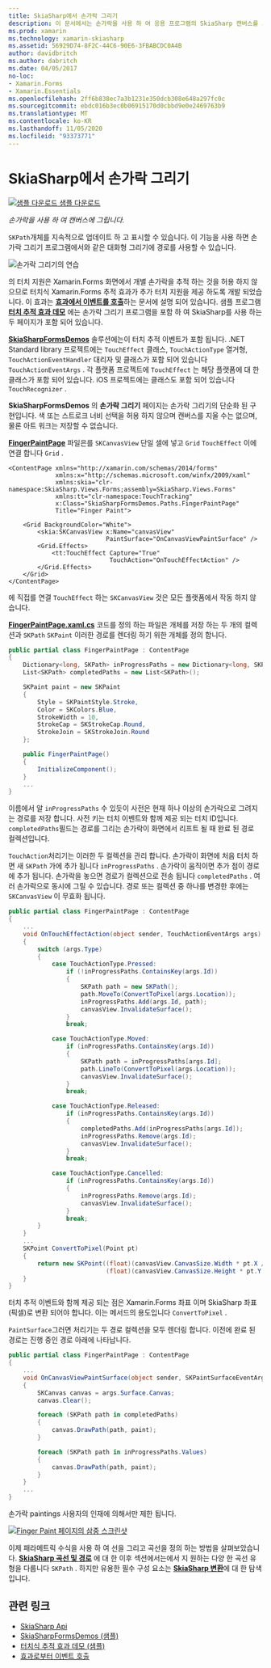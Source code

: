 ```yaml
---
title: SkiaSharp에서 손가락 그리기
description: 이 문서에서는 손가락을 사용 하 여 응용 프로그램의 SkiaSharp 캔버스를 그리는 방법을 설명 하 Xamarin.Forms 고 샘플 코드를 사용 하 여이를 보여 줍니다.
ms.prod: xamarin
ms.technology: xamarin-skiasharp
ms.assetid: 56929D74-8F2C-44C6-90E6-3FBABCDC0A4B
author: davidbritch
ms.author: dabritch
ms.date: 04/05/2017
no-loc:
- Xamarin.Forms
- Xamarin.Essentials
ms.openlocfilehash: 2ff6b838ec7a3b1231e350dcb308e648a297fc0c
ms.sourcegitcommit: ebdc016b3ec0b06915170d0cbbd9e0e2469763b9
ms.translationtype: MT
ms.contentlocale: ko-KR
ms.lasthandoff: 11/05/2020
ms.locfileid: "93373771"
---
```

# <a name="finger-painting-in-skiasharp"></a>SkiaSharp에서 손가락 그리기

[![샘플 다운로드](~/media/shared/download.png) 샘플 다운로드](/samples/xamarin/xamarin-forms-samples/skiasharpforms-demos)

_손가락을 사용 하 여 캔버스에 그립니다._

`SKPath`개체를 지속적으로 업데이트 하 고 표시할 수 있습니다. 이 기능을 사용 하면 손가락 그리기 프로그램에서와 같은 대화형 그리기에 경로를 사용할 수 있습니다.

![손가락 그리기의 연습](finger-paint-images/fingerpaintsample.png)

의 터치 지원은 Xamarin.Forms 화면에서 개별 손가락을 추적 하는 것을 허용 하지 않으므로 터치식 Xamarin.Forms 추적 효과가 추가 터치 지원을 제공 하도록 개발 되었습니다. 이 효과는 [**효과에서 이벤트를 호출**](~/xamarin-forms/app-fundamentals/effects/touch-tracking.md)하는 문서에 설명 되어 있습니다. 샘플 프로그램 [**터치 추적 효과 데모**](/samples/xamarin/xamarin-forms-samples/effects-touchtrackingeffect/) 에는 손가락 그리기 프로그램을 포함 하 여 SkiaSharp를 사용 하는 두 페이지가 포함 되어 있습니다.

[**SkiaSharpFormsDemos**](/samples/xamarin/xamarin-forms-samples/skiasharpforms-demos) 솔루션에는이 터치 추적 이벤트가 포함 됩니다. .NET Standard library 프로젝트에는 `TouchEffect` 클래스, `TouchActionType` 열거형, `TouchActionEventHandler` 대리자 및 클래스가 포함 되어 있습니다 `TouchActionEventArgs` . 각 플랫폼 프로젝트에 `TouchEffect` 는 해당 플랫폼에 대 한 클래스가 포함 되어 있습니다. iOS 프로젝트에는 클래스도 포함 되어 있습니다 `TouchRecognizer` .

**SkiaSharpFormsDemos** 의 **손가락 그리기** 페이지는 손가락 그리기의 단순화 된 구현입니다. 색 또는 스트로크 너비 선택을 허용 하지 않으며 캔버스를 지울 수는 없으며, 물론 아트 워크는 저장할 수 없습니다.

[**FingerPaintPage**](https://github.com/xamarin/xamarin-forms-samples/blob/master/SkiaSharpForms/Demos/Demos/SkiaSharpFormsDemos/Paths/FingerPaintPage.xaml) 파일은를 `SKCanvasView` 단일 셀에 넣고 `Grid` `TouchEffect` 이에 연결 합니다 `Grid` .

```xaml
<ContentPage xmlns="http://xamarin.com/schemas/2014/forms"
             xmlns:x="http://schemas.microsoft.com/winfx/2009/xaml"
             xmlns:skia="clr-namespace:SkiaSharp.Views.Forms;assembly=SkiaSharp.Views.Forms"
             xmlns:tt="clr-namespace:TouchTracking"
             x:Class="SkiaSharpFormsDemos.Paths.FingerPaintPage"
             Title="Finger Paint">

    <Grid BackgroundColor="White">
        <skia:SKCanvasView x:Name="canvasView"
                           PaintSurface="OnCanvasViewPaintSurface" />
        <Grid.Effects>
            <tt:TouchEffect Capture="True"
                            TouchAction="OnTouchEffectAction" />
        </Grid.Effects>
    </Grid>
</ContentPage>
```

에 직접를 연결 `TouchEffect` 하는 `SKCanvasView` 것은 모든 플랫폼에서 작동 하지 않습니다.

[**FingerPaintPage.xaml.cs**](https://github.com/xamarin/xamarin-forms-samples/blob/master/SkiaSharpForms/Demos/Demos/SkiaSharpFormsDemos/Paths/FingerPaintPage.xaml.cs) 코드를 정의 하는 파일은 개체를 저장 하는 두 개의 컬렉션과 `SKPath` `SKPaint` 이러한 경로를 렌더링 하기 위한 개체를 정의 합니다.

```csharp
public partial class FingerPaintPage : ContentPage
{
    Dictionary<long, SKPath> inProgressPaths = new Dictionary<long, SKPath>();
    List<SKPath> completedPaths = new List<SKPath>();

    SKPaint paint = new SKPaint
    {
        Style = SKPaintStyle.Stroke,
        Color = SKColors.Blue,
        StrokeWidth = 10,
        StrokeCap = SKStrokeCap.Round,
        StrokeJoin = SKStrokeJoin.Round
    };

    public FingerPaintPage()
    {
        InitializeComponent();
    }
    ...
}
```

이름에서 알 `inProgressPaths` 수 있듯이 사전은 현재 하나 이상의 손가락으로 그려지는 경로를 저장 합니다. 사전 키는 터치 이벤트와 함께 제공 되는 터치 ID입니다. `completedPaths`필드는 경로를 그리는 손가락이 화면에서 리프트 될 때 완료 된 경로 컬렉션입니다.

`TouchAction`처리기는 이러한 두 컬렉션을 관리 합니다. 손가락이 화면에 처음 터치 하면 새 `SKPath` 가에 추가 됩니다 `inProgressPaths` . 손가락이 움직이면 추가 점이 경로에 추가 됩니다. 손가락을 놓으면 경로가 컬렉션으로 전송 됩니다 `completedPaths` . 여러 손가락으로 동시에 그릴 수 있습니다. 경로 또는 컬렉션 중 하나를 변경한 후에는 `SKCanvasView` 이 무효화 됩니다.

```csharp
public partial class FingerPaintPage : ContentPage
{
    ...
    void OnTouchEffectAction(object sender, TouchActionEventArgs args)
    {
        switch (args.Type)
        {
            case TouchActionType.Pressed:
                if (!inProgressPaths.ContainsKey(args.Id))
                {
                    SKPath path = new SKPath();
                    path.MoveTo(ConvertToPixel(args.Location));
                    inProgressPaths.Add(args.Id, path);
                    canvasView.InvalidateSurface();
                }
                break;

            case TouchActionType.Moved:
                if (inProgressPaths.ContainsKey(args.Id))
                {
                    SKPath path = inProgressPaths[args.Id];
                    path.LineTo(ConvertToPixel(args.Location));
                    canvasView.InvalidateSurface();
                }
                break;

            case TouchActionType.Released:
                if (inProgressPaths.ContainsKey(args.Id))
                {
                    completedPaths.Add(inProgressPaths[args.Id]);
                    inProgressPaths.Remove(args.Id);
                    canvasView.InvalidateSurface();
                }
                break;

            case TouchActionType.Cancelled:
                if (inProgressPaths.ContainsKey(args.Id))
                {
                    inProgressPaths.Remove(args.Id);
                    canvasView.InvalidateSurface();
                }
                break;
        }
    }
    ...
    SKPoint ConvertToPixel(Point pt)
    {
        return new SKPoint((float)(canvasView.CanvasSize.Width * pt.X / canvasView.Width),
                           (float)(canvasView.CanvasSize.Height * pt.Y / canvasView.Height));
    }
}
```

터치 추적 이벤트와 함께 제공 되는 점은 Xamarin.Forms 좌표 이며 SkiaSharp 좌표 (픽셀)로 변환 되어야 합니다. 이는 메서드의 용도입니다 `ConvertToPixel` .

`PaintSurface`그러면 처리기는 두 경로 컬렉션을 모두 렌더링 합니다. 이전에 완료 된 경로는 진행 중인 경로 아래에 나타납니다.

```csharp
public partial class FingerPaintPage : ContentPage
{
    ...
    void OnCanvasViewPaintSurface(object sender, SKPaintSurfaceEventArgs args)
    {
        SKCanvas canvas = args.Surface.Canvas;
        canvas.Clear();

        foreach (SKPath path in completedPaths)
        {
            canvas.DrawPath(path, paint);
        }

        foreach (SKPath path in inProgressPaths.Values)
        {
            canvas.DrawPath(path, paint);
        }
    }
    ...
}
```

손가락 paintings 사용자의 인재에 의해서만 제한 됩니다.

[![Finger Paint 페이지의 삼중 스크린샷](finger-paint-images/fingerpaint-small.png)](finger-paint-images/fingerpaint-large.png#lightbox "Finger Paint 페이지의 삼중 스크린샷")

이제 패라메트릭 수식을 사용 하 여 선을 그리고 곡선을 정의 하는 방법을 살펴보았습니다. [**SkiaSharp 곡선 및 경로**](../curves/index.md) 에 대 한 이후 섹션에서는에서 지 원하는 다양 한 곡선 유형을 다룹니다 `SKPath` . 하지만 유용한 필수 구성 요소는 [**SkiaSharp 변환**](../transforms/index.md)에 대 한 탐색입니다.

## <a name="related-links"></a>관련 링크

- [SkiaSharp Api](/dotnet/api/skiasharp)
- [SkiaSharpFormsDemos (샘플)](/samples/xamarin/xamarin-forms-samples/skiasharpforms-demos)
- [터치식 추적 효과 데모 (샘플)](/samples/xamarin/xamarin-forms-samples/effects-touchtrackingeffect/)
- [효과로부터 이벤트 호출](~/xamarin-forms/app-fundamentals/effects/touch-tracking.md)